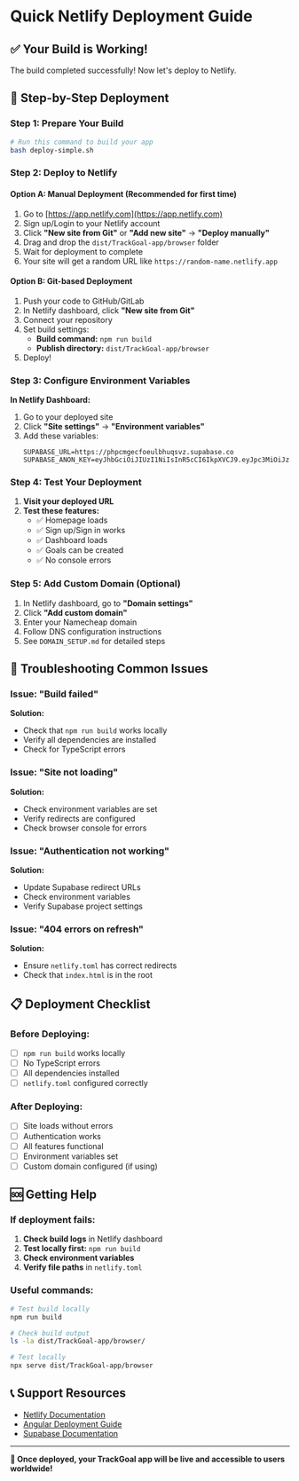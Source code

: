 # Quick Netlify Deployment Guide

## ✅ Your Build is Working!

The build completed successfully! Now let's deploy to Netlify.

## 🚀 Step-by-Step Deployment

### Step 1: Prepare Your Build
```bash
# Run this command to build your app
bash deploy-simple.sh
```

### Step 2: Deploy to Netlify

#### Option A: Manual Deployment (Recommended for first time)
1. Go to [https://app.netlify.com](https://app.netlify.com)
2. Sign up/Login to your Netlify account
3. Click **"New site from Git"** or **"Add new site"** → **"Deploy manually"**
4. Drag and drop the `dist/TrackGoal-app/browser` folder
5. Wait for deployment to complete
6. Your site will get a random URL like `https://random-name.netlify.app`

#### Option B: Git-based Deployment
1. Push your code to GitHub/GitLab
2. In Netlify dashboard, click **"New site from Git"**
3. Connect your repository
4. Set build settings:
   - **Build command:** `npm run build`
   - **Publish directory:** `dist/TrackGoal-app/browser`
5. Deploy!

### Step 3: Configure Environment Variables

**In Netlify Dashboard:**
1. Go to your deployed site
2. Click **"Site settings"** → **"Environment variables"**
3. Add these variables:
   ```
   SUPABASE_URL=https://phpcmgecfoeulbhuqsvz.supabase.co
   SUPABASE_ANON_KEY=eyJhbGciOiJIUzI1NiIsInR5cCI6IkpXVCJ9.eyJpc3MiOiJzdXBhYmFzZSIsInJlZiI6InBocGNtZ2VjZm9ldWxiaHVxc3Z6Iiwicm9sZSI6ImFub24iLCJpYXQiOjE3NTI1MDg2NTcsImV4cCI6MjA2ODA4NDY1N30.NctdWI7xQ7E96YRK7RYNnA_9KLV3VUaC4o0rlHTbAp4
   ```

### Step 4: Test Your Deployment

1. **Visit your deployed URL**
2. **Test these features:**
   - ✅ Homepage loads
   - ✅ Sign up/Sign in works
   - ✅ Dashboard loads
   - ✅ Goals can be created
   - ✅ No console errors

### Step 5: Add Custom Domain (Optional)

1. In Netlify dashboard, go to **"Domain settings"**
2. Click **"Add custom domain"**
3. Enter your Namecheap domain
4. Follow DNS configuration instructions
5. See `DOMAIN_SETUP.md` for detailed steps

## 🔧 Troubleshooting Common Issues

### Issue: "Build failed"
**Solution:**
- Check that `npm run build` works locally
- Verify all dependencies are installed
- Check for TypeScript errors

### Issue: "Site not loading"
**Solution:**
- Check environment variables are set
- Verify redirects are configured
- Check browser console for errors

### Issue: "Authentication not working"
**Solution:**
- Update Supabase redirect URLs
- Check environment variables
- Verify Supabase project settings

### Issue: "404 errors on refresh"
**Solution:**
- Ensure `netlify.toml` has correct redirects
- Check that `index.html` is in the root

## 📋 Deployment Checklist

### Before Deploying:
- [ ] `npm run build` works locally
- [ ] No TypeScript errors
- [ ] All dependencies installed
- [ ] `netlify.toml` configured correctly

### After Deploying:
- [ ] Site loads without errors
- [ ] Authentication works
- [ ] All features functional
- [ ] Environment variables set
- [ ] Custom domain configured (if using)

## 🆘 Getting Help

### If deployment fails:
1. **Check build logs** in Netlify dashboard
2. **Test locally first:** `npm run build`
3. **Check environment variables**
4. **Verify file paths** in `netlify.toml`

### Useful commands:
```bash
# Test build locally
npm run build

# Check build output
ls -la dist/TrackGoal-app/browser/

# Test locally
npx serve dist/TrackGoal-app/browser
```

## 📞 Support Resources

- [Netlify Documentation](https://docs.netlify.com/)
- [Angular Deployment Guide](https://angular.io/guide/deployment)
- [Supabase Documentation](https://supabase.com/docs)

---

**🎉 Once deployed, your TrackGoal app will be live and accessible to users worldwide!** 